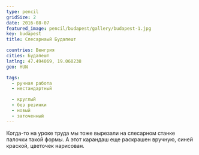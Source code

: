 ```yaml
---
type: pencil
gridSize: 2
date: 2016-08-07
featured_image: pencil/budapest/gallery/budapest-1.jpg
key: budapest
title: Слесарнаый Будапешт

countries: Венгрия
cities: Будапешт
latlng: 47.494069, 19.060238
geo: HUN

tags:
  - ручная работа
  - нестандартный

  - круглый
  - без резинки
  - новый
  - заточенный
---
```


Когда-то на уроке труда мы тоже вырезали на слесарном станке палочки такой формы. А этот карандаш еще раскрашен вручную, синей краской, цветочек нарисован.
